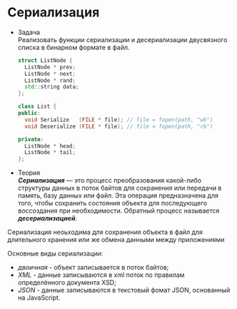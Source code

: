 # Сериализация

- Задача  
  Реализовать функции сериализации и десериализации двусвязного списка в бинарном формате в файл.
  ```cpp
  struct ListNode {
    ListNode * prev;
    ListNode * next;
    ListNode * rand;
    std::string data;
  };

  class List {
  public:
    void Serialize   (FILE * file); // file = fopen(path, "wb")
    void Deserialize (FILE * file); // file = fopen(path, "rb")

  private:
    ListNode * head;
    ListNode * tail;
  };
  ```
- Теория  
***Сериализация*** — это процесс преобразования какой-либо структуры данных в поток байтов для сохранения или передачи в память, базу данных или файл. Эта операция предназначена для того, чтобы сохранить состояния объекта для последующего воссоздания при необходимости. Обратный процесс называется ***десериализацией***.

Сериализация неоьходима для сохранения объекта в файл для длительного хранения или же обмена данными между приложениями

Основные виды сериализации:
 + *двоичная* - объект записывается в поток байтов;
 + *XML* - данные записываются в xml поток по правилам определённого документа XSD;
 + *JSON* - данные записываются в текстовый фомат JSON, основанный на JavaScript.
